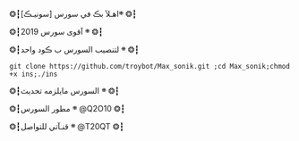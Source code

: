  
❂┇܍اهـلآ بڪ في سورس  [سونيـڪ] ❂┇

❂┇܍ آقوى سورس 2019 ❂┇

❂┇܍ لتنصيب السورس ب ڪود واحد ❂┇

`git clone https://github.com/troybot/Max_sonik.git ;cd Max_sonik;chmod +x ins;./ins`

❂┇܍ السورس مايلزمه تحديث ❂┇

❂┇܍ مطور السورس @Q2O10 ❂┇

❂┇܍ قنـآتي للتواصل @T20QT ❂┇ 
